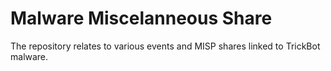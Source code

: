 # Malware Miscelanneous Share


The repository relates to various events and MISP shares linked to TrickBot malware.